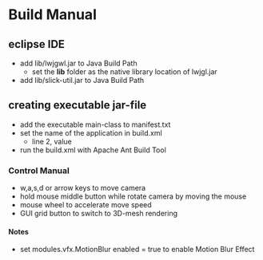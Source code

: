 # Build Manual

## eclipse IDE
* add lib/lwjgwl.jar to Java Build Path
	* set the **lib** folder as the native library location of lwjgl.jar
* add lib/slick-util.jar to Java Build Path

## creating executable jar-file
* add the executable main-class to manifest.txt
* set the name of the application in build.xml
	* line 2, value
* run the build.xml with Apache Ant Build Tool

### Control Manual
* w,a,s,d or arrow keys to move camera
* hold mouse middle button while rotate camera by moving the mouse
* mouse wheel to accelerate move speed
* GUI grid button to switch to 3D-mesh rendering

#### Notes
* set modules.vfx.MotionBlur enabled = true to enable Motion Blur Effect

